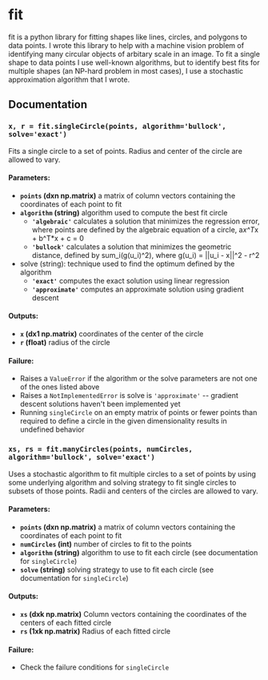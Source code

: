 fit
=====

fit is a python library for fitting shapes like lines, circles, and polygons to data points. I wrote this library to help with a machine vision problem of identifying many circular objects of arbitary scale in an image. To fit a single shape to data points I use well-known algorithms, but to identify best fits for multiple shapes (an NP-hard problem in most cases), I use a stochastic approximation algorithm that I wrote.

Documentation
-------------

### `x, r = fit.singleCircle(points, algorithm='bullock', solve='exact')`
Fits a single circle to a set of points. Radius and center of the circle are allowed to vary.
#### Parameters:
* **`points` (dxn np.matrix)** a matrix of column vectors containing the coordinates of each point to fit
* **`algorithm` (string)** algorithm used to compute the best fit circle
    * **`'algebraic'`** calculates a solution that minimizes the regression error, where points are defined by the algebraic equation of a circle, a*x^T*x + b^T*x + c = 0
    * **`'bullock'`** calculates a solution that minimizes the geometric distance, defined by sum_i(g(u_i)^2), where g(u_i) = ||u_i - x||^2 - r^2
* solve (string): technique used to find the optimum defined by the algorithm
    * **`'exact'`** computes the exact solution using linear regression
    * **`'approximate'`** computes an approximate solution using gradient descent
#### Outputs:
* **`x` (dx1 np.matrix)** coordinates of the center of the circle
* **`r` (float)** radius of the circle
#### Failure:
* Raises a `ValueError` if the algorithm or the solve parameters are not one of the ones listed above
* Raises a `NotImplementedError` is solve is `'approximate'` -- gradient descent solutions haven't been implemented yet
* Running `singleCircle` on an empty matrix of points or fewer points than required to define a circle in the given dimensionality results in undefined behavior

### `xs, rs = fit.manyCircles(points, numCircles, algorithm='bullock', solve='exact')`
Uses a stochastic algorithm to fit multiple circles to a set of points by using some underlying algorithm and solving strategy to fit single circles to subsets of those points. Radii and centers of the circles are allowed to vary.
#### Parameters:
* **`points` (dxn np.matrix)** a matrix of column vectors containing the coordinates of each point to fit
* **`numCircles` (int)** number of circles to fit to the points
* **`algorithm` (string)** algorithm to use to fit each circle (see documentation for `singleCircle`)
* **`solve` (string)** solving strategy to use to fit each circle (see documentation for `singleCircle`)
#### Outputs:
* **`xs` (dxk np.matrix)** Column vectors containing the coordinates of the centers of each fitted circle
* **`rs` (1xk np.matrix)** Radius of each fitted circle
#### Failure:
* Check the failure conditions for `singleCircle`
